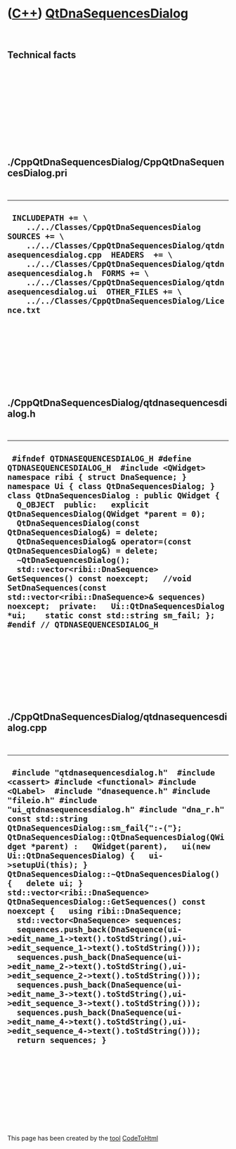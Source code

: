 
 

 

 

 

 

([C++](Cpp.md)) [QtDnaSequencesDialog](CppQtDnaSequencesDialog.md)
====================================================================

 

Technical facts
---------------

 

 

 

 

 

 

./CppQtDnaSequencesDialog/CppQtDnaSequencesDialog.pri
-----------------------------------------------------

 

  --------------------------------------------------------------------------------------------------------------------------------------------------------------------------------------------------------------------------------------------------------------------------------------------------------------------------------------------------------------------------------------
  ` INCLUDEPATH += \     ../../Classes/CppQtDnaSequencesDialog  SOURCES += \     ../../Classes/CppQtDnaSequencesDialog/qtdnasequencesdialog.cpp  HEADERS  += \     ../../Classes/CppQtDnaSequencesDialog/qtdnasequencesdialog.h  FORMS += \     ../../Classes/CppQtDnaSequencesDialog/qtdnasequencesdialog.ui  OTHER_FILES += \     ../../Classes/CppQtDnaSequencesDialog/Licence.txt`
  --------------------------------------------------------------------------------------------------------------------------------------------------------------------------------------------------------------------------------------------------------------------------------------------------------------------------------------------------------------------------------------

 

 

 

 

 

./CppQtDnaSequencesDialog/qtdnasequencesdialog.h
------------------------------------------------

 

  -----------------------------------------------------------------------------------------------------------------------------------------------------------------------------------------------------------------------------------------------------------------------------------------------------------------------------------------------------------------------------------------------------------------------------------------------------------------------------------------------------------------------------------------------------------------------------------------------------------------------------------------------------------------------------------------------------------------------------------------------
  ` #ifndef QTDNASEQUENCESDIALOG_H #define QTDNASEQUENCESDIALOG_H  #include <QWidget>  namespace ribi { struct DnaSequence; } namespace Ui { class QtDnaSequencesDialog; }  class QtDnaSequencesDialog : public QWidget {   Q_OBJECT  public:   explicit QtDnaSequencesDialog(QWidget *parent = 0);   QtDnaSequencesDialog(const QtDnaSequencesDialog&) = delete;   QtDnaSequencesDialog& operator=(const QtDnaSequencesDialog&) = delete;   ~QtDnaSequencesDialog();    std::vector<ribi::DnaSequence> GetSequences() const noexcept;   //void SetDnaSequences(const std::vector<ribi::DnaSequence>& sequences) noexcept;  private:   Ui::QtDnaSequencesDialog *ui;    static const std::string sm_fail; };  #endif // QTDNASEQUENCESDIALOG_H`
  -----------------------------------------------------------------------------------------------------------------------------------------------------------------------------------------------------------------------------------------------------------------------------------------------------------------------------------------------------------------------------------------------------------------------------------------------------------------------------------------------------------------------------------------------------------------------------------------------------------------------------------------------------------------------------------------------------------------------------------------------

 

 

 

 

 

./CppQtDnaSequencesDialog/qtdnasequencesdialog.cpp
--------------------------------------------------

 

  ------------------------------------------------------------------------------------------------------------------------------------------------------------------------------------------------------------------------------------------------------------------------------------------------------------------------------------------------------------------------------------------------------------------------------------------------------------------------------------------------------------------------------------------------------------------------------------------------------------------------------------------------------------------------------------------------------------------------------------------------------------------------------------------------------------------------------------------------------------------------------------------------------------------------------------------------------------------------------------------------------------------------------------------------------------------------------------------------------------------------------------------------
  ` #include "qtdnasequencesdialog.h"  #include <cassert> #include <functional> #include <QLabel>  #include "dnasequence.h" #include "fileio.h" #include "ui_qtdnasequencesdialog.h" #include "dna_r.h"  const std::string QtDnaSequencesDialog::sm_fail{":-("};  QtDnaSequencesDialog::QtDnaSequencesDialog(QWidget *parent) :   QWidget(parent),   ui(new Ui::QtDnaSequencesDialog) {   ui->setupUi(this); }  QtDnaSequencesDialog::~QtDnaSequencesDialog() {   delete ui; }  std::vector<ribi::DnaSequence> QtDnaSequencesDialog::GetSequences() const noexcept {   using ribi::DnaSequence;   std::vector<DnaSequence> sequences;   sequences.push_back(DnaSequence(ui->edit_name_1->text().toStdString(),ui->edit_sequence_1->text().toStdString()));   sequences.push_back(DnaSequence(ui->edit_name_2->text().toStdString(),ui->edit_sequence_2->text().toStdString()));   sequences.push_back(DnaSequence(ui->edit_name_3->text().toStdString(),ui->edit_sequence_3->text().toStdString()));   sequences.push_back(DnaSequence(ui->edit_name_4->text().toStdString(),ui->edit_sequence_4->text().toStdString()));   return sequences; }`
  ------------------------------------------------------------------------------------------------------------------------------------------------------------------------------------------------------------------------------------------------------------------------------------------------------------------------------------------------------------------------------------------------------------------------------------------------------------------------------------------------------------------------------------------------------------------------------------------------------------------------------------------------------------------------------------------------------------------------------------------------------------------------------------------------------------------------------------------------------------------------------------------------------------------------------------------------------------------------------------------------------------------------------------------------------------------------------------------------------------------------------------------------

 

 

 

 

 

 

This page has been created by the [tool](Tools.md)
[CodeToHtml](ToolCodeToHtml.md)
